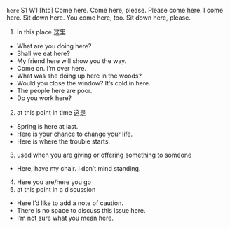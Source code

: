 `here` S1 W1 [hɪə]
Come here.
Come here, please.
Please come here.
I come here.
Sit down here.
You come here, too.
Sit down here, please.

1. in this place 这里

- What are you doing here?
- Shall we eat here?
- My friend here will show you the way.
- Come on. I’m over here.
- What was she doing up here in the woods?
- Would you close the window? It’s cold in here.
- The people here are poor.
- Do you work here?

2. at this point in time 这是

- Spring is here at last.
- Here is your chance to change your life.
- Here is where the trouble starts.

3. used when you are giving or offering something to someone

- Here, have my chair. I don’t mind standing.

4. Here you are/here you go
5. at this point in a discussion

- Here I’d like to add a note of caution.
- There is no space to discuss this issue here.
- I’m not sure what you mean here.
